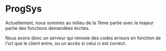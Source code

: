 # ProgSys

Actuellement, nous sommes au milieu de la 7ème partie avec la majeur partie des fonctions demandées écrites.

Nous avons donc un serveur qui renvoie des codes erreurs en fonction de l'url que le client entre, ou un accès si celui ci est correct.
